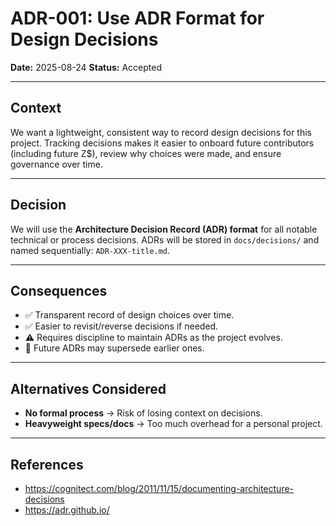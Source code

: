 # ADR-001: Use ADR Format for Design Decisions

**Date:** 2025-08-24
**Status:** Accepted

---

## Context

We want a lightweight, consistent way to record design decisions for this project.
Tracking decisions makes it easier to onboard future contributors (including future Z$), review why choices were made, and ensure governance over time.

---

## Decision

We will use the **Architecture Decision Record (ADR) format** for all notable technical or process decisions.
ADRs will be stored in `docs/decisions/` and named sequentially: `ADR-XXX-title.md`.

---

## Consequences

- ✅ Transparent record of design choices over time.
- ✅ Easier to revisit/reverse decisions if needed.
- ⚠️ Requires discipline to maintain ADRs as the project evolves.
- 🔄 Future ADRs may supersede earlier ones.

---

## Alternatives Considered

- **No formal process** → Risk of losing context on decisions.
- **Heavyweight specs/docs** → Too much overhead for a personal project.

---

## References

- <https://cognitect.com/blog/2011/11/15/documenting-architecture-decisions>
- <https://adr.github.io/>
